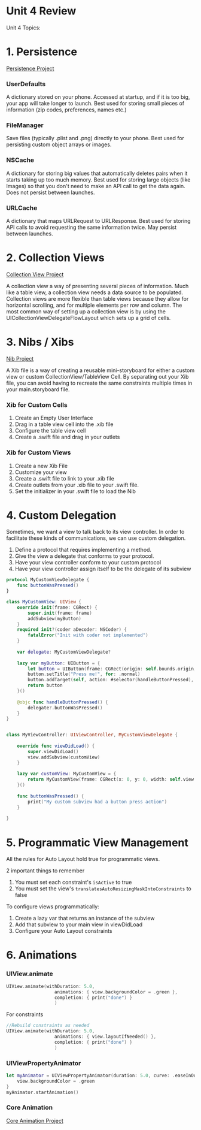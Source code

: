 # Unit 4 Review

Unit 4 Topics:

# 1. Persistence

[Persistence Project](https://github.com/C4Q/AC-iOS-PersistenceReview)

### UserDefaults

A dictionary stored on your phone.  Accessed at startup, and if it is too big, your app will take longer to launch.  Best used for storing small pieces of information (zip codes, preferences, names etc.)

### FileManager

Save files (typically .plist and .png) directly to your phone.  Best used for persisting custom object arrays or images.

### NSCache

A dictionary for storing big values that automatically deletes pairs when it starts taking up too much memory.  Best used for storing large objects (like Images) so that you don't need to make an API call to get the data again.  Does not persist between launches. 

### URLCache

A dictionary that maps URLRequest to URLResponse.  Best used for storing API calls to avoid requesting the same information twice.  May persist between launches.  

# 2. Collection Views

[Collection View Project](https://github.com/C4Q/AC-iOS-CollectionViews-Introduction)

A collection view a way of presenting several pieces of information.  Much like a table view, a collection view needs a data source to be populated.  Collection views are more flexible than table views because they allow for horizontal scrolling, and for multiple elements per row and column.  The most common way of setting up a collection view is by using the UICollectionViewDelegateFlowLayout which sets up a grid of cells.

# 3. Nibs / Xibs

[Nib Project](https://github.com/C4Q/AC-iOS-NibDemo)

A Xib file is a way of creating a reusable mini-storyboard for either a custom view or custom CollectionView/TableView Cell.  By separating out your Xib file, you can avoid having to recreate the same constraints multiple times in your main.storyboard file.

### Xib for Custom Cells

1. Create an Empty User Interface
2. Drag in a table view cell into the .xib file
3. Configure the table view cell
4. Create a .swift file and drag in your outlets

### Xib for Custom Views

1. Create a new Xib File
2. Customize your view
3. Create a .swift file to link to your .xib file
4. Create outlets from your .xib file to your .swift file.
5. Set the initializer in your .swift file to load the Nib

# 4. Custom Delegation

Sometimes, we want a view to talk back to its view controller.  In order to facilitate these kinds of communications, we can use custom delegation.  

1. Define a protocol that requires implementing a method. 
2. Give the view a delegate that conforms to your protocol.
3. Have your view controller conform to your custom protocol
4. Have your view controller assign itself to be the delegate of its subview

```swift
protocol MyCustomViewDelegate {
    func buttonWasPressed()
}

class MyCustomView: UIView {
    override init(frame: CGRect) {
        super.init(frame: frame)
        addSubview(myButton)
    }
    required init?(coder aDecoder: NSCoder) {
        fatalError("Init with coder not implemented")
    }
    
    var delegate: MyCustomViewDelegate?
    
    lazy var myButton: UIButton = {
        let button = UIButton(frame: CGRect(origin: self.bounds.origin, size: CGSize(width: 100, height: 100)))
        button.setTitle("Press me!", for: .normal)
        button.addTarget(self, action: #selector(handleButtonPressed), for: .touchUpInside)
        return button
    }()
    
    @objc func handleButtonPressed() {
        delegate?.buttonWasPressed()
    }
}


class MyViewController: UIViewController, MyCustomViewDelegate {
    
    override func viewDidLoad() {
        super.viewDidLoad()
        view.addSubview(customView)
    }
    
    lazy var customView: MyCustomView = {
        return MyCustomView(frame: CGRect(x: 0, y: 0, width: self.view.bounds.width, height: self.view.bounds.height / 2))
    }()
    
    func buttonWasPressed() {
        print("My custom subview had a button press action")
    }
    
}
```


# 5. Programmatic View Management 

All the rules for Auto Layout hold true for programmatic views.

2 important things to remember

1. You must set each constraint's `isActive` to true
2. You must set the view's `translatesAutoResizingMaskIntoConstraints` to false

To configure views programmatically:

1. Create a lazy var that returns an instance of the subview
2. Add that subview to your main view in viewDidLoad
3. Configure your Auto Layout constraints

# 6. Animations

### UIView.animate

```swift
UIView.animate(withDuration: 5.0, 
				  animations: { view.backgroundColor = .green }, 
				  completion: { print("done") }
				  )
```

For constraints

```swift
//Rebuild constraints as needed
UIView.animate(withDuration: 5.0, 
				  animations: { view.layoutIfNeeded() }, 
				  completion: { print("done") }
				  )
```


### UIViewPropertyAnimator

```swift
let myAnimator = UIViewPropertyAnimator(duration: 5.0, curve: .easeInOut){
	view.backgroundColor = .green
}
myAnimator.startAnimation()

```

### Core Animation

[Core Animation Project](https://github.com/C4Q/AC-iOS-CoreAnimationApp)